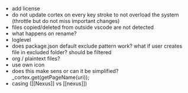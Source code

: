 - add license
- do not update cortex on every key stroke to not overload the system (throttle but do not miss important changes)
- files copied/deleted from outside vscode are not detected
- what happens on rename?
- loglevel
- does package.json default exclude pattern work? what if user creates file in excluded folder? should be filtered
- org / plaintext files?
- use own icon
- does this make sens or can it be simplified? _cortex.get(getPageName(uri));
- casing ([[Nexus]] vs [[nexus]])